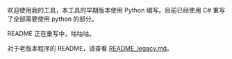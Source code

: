 ﻿欢迎使用我的工具，本工具的早期版本使用 Python 编写。目前已经使用 C# 重写了全部需要使用 python 的部分。

README 正在重写中，咕咕咕。

对于老版本程序的 README，请查看 [README_legacy.md](README_legacy.md)。